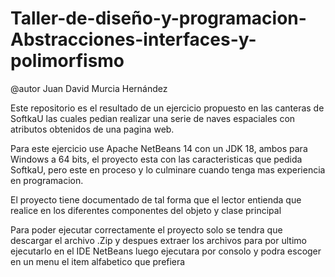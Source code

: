 # Taller-de-diseño-y-programacion-Abstracciones-interfaces-y-polimorfismo
@autor Juan David Murcia Hernández

Este repositorio es el resultado de un ejercicio propuesto en las canteras de SoftkaU las cuales pedian realizar una serie de naves espaciales con atributos obtenidos de una pagina web.

Para este ejercicio use Apache NetBeans 14 con un JDK 18, ambos para Windows a 64 bits, el proyecto esta con las caracteristicas que pedida SoftkaU, pero este en proceso y lo culminare cuando tenga mas experiencia en programacion.

El proyecto tiene documentado de tal forma que el lector entienda que realice en los diferentes componentes del objeto y clase principal

Para poder ejecutar correctamente el proyecto solo se tendra que descargar el archivo .Zip y despues extraer los archivos para por ultimo ejecutarlo en el IDE NetBeans
luego ejecutara por consolo y podra escoger en un menu el item alfabetico que prefiera
